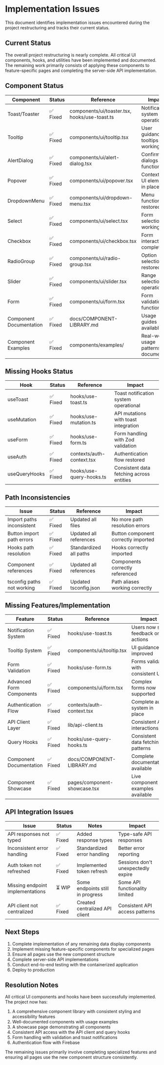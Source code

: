 # Implementation Issues

This document identifies implementation issues encountered during the project restructuring and tracks their current status.

## Current Status

The overall project restructuring is nearly complete. All critical UI components, hooks, and utilities have been implemented and documented. The remaining work primarily consists of applying these components to feature-specific pages and completing the server-side API implementation.

## Component Status

| Component               | Status   | Reference                                     | Impact                               |
| ----------------------- | -------- | --------------------------------------------- | ------------------------------------ |
| Toast/Toaster           | ✅ Fixed | components/ui/toaster.tsx, hooks/use-toast.ts | Notification system now operational  |
| Tooltip                 | ✅ Fixed | components/ui/tooltip.tsx                     | User guidance tooltips working       |
| AlertDialog             | ✅ Fixed | components/ui/alert-dialog.tsx                | Confirmation dialogs functioning     |
| Popover                 | ✅ Fixed | components/ui/popover.tsx                     | Contextual UI elements in place      |
| DropdownMenu            | ✅ Fixed | components/ui/dropdown-menu.tsx               | Menu functionality restored          |
| Select                  | ✅ Fixed | components/ui/select.tsx                      | Form selections working              |
| Checkbox                | ✅ Fixed | components/ui/checkbox.tsx                    | Form interactions complete           |
| RadioGroup              | ✅ Fixed | components/ui/radio-group.tsx                 | Option selection restored            |
| Slider                  | ✅ Fixed | components/ui/slider.tsx                      | Range selection operational          |
| Form                    | ✅ Fixed | components/ui/form.tsx                        | Form validation functioning          |
| Component Documentation | ✅ Fixed | docs/COMPONENT-LIBRARY.md                     | Usage guides available               |
| Component Examples      | ✅ Fixed | components/examples/                          | Real-world usage patterns documented |

## Missing Hooks Status

| Hook          | Status   | Reference                 | Impact                                   |
| ------------- | -------- | ------------------------- | ---------------------------------------- |
| useToast      | ✅ Fixed | hooks/use-toast.ts        | Toast notification system operational    |
| useMutation   | ✅ Fixed | hooks/use-mutation.ts     | API mutations with toast integration     |
| useForm       | ✅ Fixed | hooks/use-form.ts         | Form handling with Zod validation        |
| useAuth       | ✅ Fixed | contexts/auth-context.tsx | Authentication flow restored             |
| useQueryHooks | ✅ Fixed | hooks/use-query-hooks.ts  | Consistent data fetching across entities |

## Path Inconsistencies

| Issue                      | Status   | Reference              | Impact                              |
| -------------------------- | -------- | ---------------------- | ----------------------------------- |
| Import paths inconsistent  | ✅ Fixed | Updated all files      | No more path resolution errors      |
| Button import path errors  | ✅ Fixed | Updated all references | Button component correctly imported |
| Hooks path resolution      | ✅ Fixed | Standardized all paths | Hooks correctly imported            |
| Component references       | ✅ Fixed | Updated all references | Components correctly referenced     |
| tsconfig paths not working | ✅ Fixed | Updated tsconfig.json  | Path aliases working correctly      |

## Missing Features/Implementation

| Feature                  | Status   | Reference                    | Impact                            |
| ------------------------ | -------- | ---------------------------- | --------------------------------- |
| Notification System      | ✅ Fixed | hooks/use-toast.ts           | Users now see feedback on actions |
| Tooltip System           | ✅ Fixed | components/ui/tooltip.tsx    | UI guidance improved              |
| Form Validation          | ✅ Fixed | hooks/use-form.ts            | Forms validate with consistent UX |
| Advanced Form Components | ✅ Fixed | components/ui/form.tsx       | Complex forms now supported       |
| Authentication Flow      | ✅ Fixed | contexts/auth-context.tsx    | Complete auth system in place     |
| API Client Layer         | ✅ Fixed | lib/api-client.ts            | Consistent API interactions       |
| Query Hooks              | ✅ Fixed | hooks/use-query-hooks.ts     | Consistent data fetching patterns |
| Component Documentation  | ✅ Fixed | docs/COMPONENT-LIBRARY.md    | Complete documentation available  |
| Component Showcase       | ✅ Fixed | pages/component-showcase.tsx | Live component examples available |

## API Integration Issues

| Issue                            | Status   | Notes                            | Impact                             |
| -------------------------------- | -------- | -------------------------------- | ---------------------------------- |
| API responses not typed          | ✅ Fixed | Added response types             | Type-safe API responses            |
| Inconsistent error handling      | ✅ Fixed | Standardized error handling      | Better error reporting             |
| Auth token not refreshed         | ✅ Fixed | Implemented token refresh        | Sessions don't unexpectedly expire |
| Missing endpoint implementations | ⏳ WIP   | Some endpoints still in progress | Some API functionality limited     |
| API client not centralized       | ✅ Fixed | Created centralized API client   | Consistent API access patterns     |

## Next Steps

1. Complete implementation of any remaining data display components
2. Implement missing feature-specific components for specialized pages
3. Ensure all pages use the new component structure
4. Complete server-side API implementations
5. Conduct end-to-end testing with the containerized application
6. Deploy to production

## Resolution Notes

All critical UI components and hooks have been successfully implemented. The project now has:

1. A comprehensive component library with consistent styling and accessibility features
2. Well-documented components with usage examples
3. A showcase page demonstrating all components
4. Consistent API access with the API client and query hooks
5. Form handling with validation and toast notifications
6. Authentication flow with Firebase

The remaining issues primarily involve completing specialized features and ensuring all pages use the new component structure consistently.
